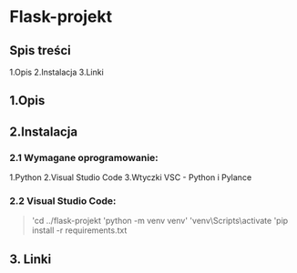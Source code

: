 # Flask-projekt
## Spis treści
1.Opis
2.Instalacja
3.Linki

## 1.Opis

## 2.Instalacja

### 2.1 Wymagane oprogramowanie:
1.Python
2.Visual Studio Code
3.Wtyczki VSC - Python i Pylance

### 2.2 Visual Studio Code:
>'cd ../flask-projekt
>'python -m venv venv'
>'venv\Scripts\activate
>'pip install -r requirements.txt

## 3. Linki